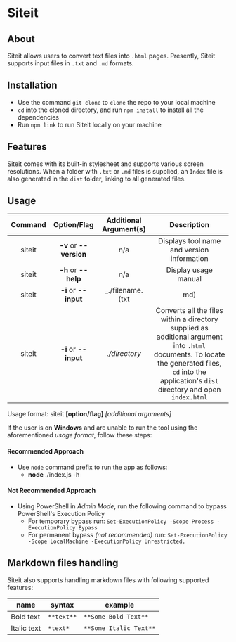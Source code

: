 # Siteit

## About
Siteit allows users to convert text files into `.html` pages. Presently, Siteit supports input files in `.txt` and `.md` formats. 

## Installation

- Use the command `git clone` to `clone` the repo to your local machine
- `cd` into the cloned directory, and run `npm install` to install all the dependencies
- Run `npm link` to run Siteit locally on your machine

## Features

Siteit comes with its built-in stylesheet and supports various screen resolutions. When a folder with `.txt` or `.md` files is supplied, 
an `Index` file is also generated in the `dist` folder, linking to all generated files.  
  
## Usage

| Command | Option/Flag | Additional Argument(s) | Description |
| :---: | :---: | :---: | :---: |
| siteit | **-v** or **--version** | n/a | Displays tool name and version information|
| siteit | **-h** or **--help** | n/a | Display usage manual|
| siteit | **-i** or **--input** | _./filename.(txt | md) | Converts the file's content supplied as an additional argument into a `.html` document. To locate the generated file, `cd` into the application's `dist` directory|
| siteit | **-i** or **--input** | _./directory_| Converts all the files within a directory supplied as additional argument into `.html` documents. To locate the generated files, `cd` into the application's `dist` directory and open `index.html`|

Usage format: siteit **[option/flag]** _[additional arguments]_

If the user is on **Windows** and are unable to run the tool using the aforementioned _usage format_, follow these steps:

#### Recommended Approach
- Use `node` command prefix to run the app as follows:
  - **node** ./index.js -h 

#### Not Recommended Approach
- Using PowerShell in *Admin Mode*, run the following command to bypass PowerShell's Execution Policy
  - For temporary bypass run: `Set-ExecutionPolicy -Scope Process -ExecutionPolicy Bypass`
  - For permanent bypass _(not recommended)_ run: `Set-ExecutionPolicy -Scope LocalMachine -ExecutionPolicy Unrestricted.`

## Markdown files handling
Siteit also supports handling markdown files with following supported features: 

| name        | syntax     | example                |
|-------------|------------|------------------------|
| Bold text   | `**text**` | `**Some Bold Text**`   |
| Italic text | `*text* `  | `**Some Italic Text**` |